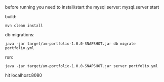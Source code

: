 before running you need to install/start the mysql server: mysql.server start

build: 
```
mvn clean install
```
db migrations: 
```
java -jar target/am-portfolio-1.0.0-SNAPSHOT.jar db migrate portfolio.yml
```
run: 
```
java -jar target/am-portfolio-1.0.0-SNAPSHOT.jar server portfolio.yml 
```
hit localhost:8080
